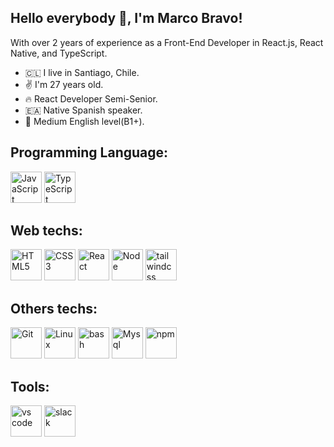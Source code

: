 ## Hello everybody 👋, I'm Marco Bravo! 

With over 2 years of experience as a Front-End Developer in React.js, React Native, and TypeScript.
- 🇨🇱 I live in Santiago, Chile.
- ✌️ I'm 27 years old.
- 🔥 React Developer Semi-Senior.
- 🇪🇦 Native Spanish speaker.
- 📘 Medium English level(B1+).

## Programming Language:
<img src='https://camo.githubusercontent.com/5a5f5779919b90579d121551d0521cda87c06534a0218a2f21883c438daf6cc1/68747470733a2f2f6564656e742e6769746875622e696f2f537570657254696e7949636f6e732f696d616765732f7376672f6a6176617363726970742e737667' alt='JavaScript' height='50'> <img src='https://camo.githubusercontent.com/1619d648887039b5425c9c2675fc11155a7acb4d68f5789fcbb645eae1f1ed17/68747470733a2f2f6564656e742e6769746875622e696f2f537570657254696e7949636f6e732f696d616765732f7376672f747970657363726970742e737667' alt='TypeScript' height='50'>

## Web techs:
<img src='https://camo.githubusercontent.com/6b8a65d4889db7ba2a2a0bae9f570c202cc386d37e218b22b9055531833bf4e6/68747470733a2f2f6564656e742e6769746875622e696f2f537570657254696e7949636f6e732f696d616765732f7376672f68746d6c352e737667' alt='HTML5' height='50'> <img src='https://camo.githubusercontent.com/0c8bcc2a2681603f64cac3ee4b1ddd27d0e88ca691674cfeff51207537aa121a/68747470733a2f2f6564656e742e6769746875622e696f2f537570657254696e7949636f6e732f696d616765732f7376672f637373332e737667' alt='CSS3' height='50'> <img src='https://camo.githubusercontent.com/d91962979dcb1c481e5cb2134d531bdef6ed6d1c4de6ea261b0fab6cc816635b/68747470733a2f2f6564656e742e6769746875622e696f2f537570657254696e7949636f6e732f696d616765732f7376672f72656163742e737667' alt='React' height='50'>
<img src='https://camo.githubusercontent.com/b55d86aca46b3b04ce4c80da1ac48397df084dd546fd71b81f4043cddb652f31/68747470733a2f2f6564656e742e6769746875622e696f2f537570657254696e7949636f6e732f696d616765732f7376672f6e6f64656a732e737667' alt='Node' height='50'> <img src='https://camo.githubusercontent.com/f36990f11f932129fd60e5d06de1d4340057f62caddd151453609d6ad28b069f/68747470733a2f2f6564656e742e6769746875622e696f2f537570657254696e7949636f6e732f696d616765732f7376672f7461696c77696e644373732e737667' alt='tailwindcss' height='50'>

## Others techs:
<img src='https://camo.githubusercontent.com/b25933b06fb0f27c1e2c7932b61b2446f400197cb87a18003510a1b5cb6075f6/68747470733a2f2f6564656e742e6769746875622e696f2f537570657254696e7949636f6e732f696d616765732f7376672f6769742e737667' alt='Git' height='50'>  <img src='https://camo.githubusercontent.com/4b47e99806a39fcd5bba91cdb3782e1a1fb6ae0e423bb30ee89b34b8f0e25136/68747470733a2f2f6564656e742e6769746875622e696f2f537570657254696e7949636f6e732f696d616765732f7376672f6c696e75782e737667' alt='Linux' height='50'> <img src='https://camo.githubusercontent.com/a94ecd90a2d412db0919dcbc7c29eaccea7c95d6000fb25cd767805e91da291c/68747470733a2f2f6564656e742e6769746875622e696f2f537570657254696e7949636f6e732f696d616765732f7376672f626173682e737667' alt='bash' height='50'>
<img src='https://camo.githubusercontent.com/dc48b5787fe3c900b2fc7b9e4f957cd10afaac2dbee19a7a59fc98825a855fb0/68747470733a2f2f6564656e742e6769746875622e696f2f537570657254696e7949636f6e732f696d616765732f7376672f6d7973716c2e737667' alt='Mysql' height='50'> 
<img src='https://camo.githubusercontent.com/ba7a880302e1d92e592d1bff7baa6a647d652a955941d752d862a64f7d93da81/68747470733a2f2f6564656e742e6769746875622e696f2f537570657254696e7949636f6e732f696d616765732f7376672f6e706d2e737667' alt='npm' height='50'>
## Tools:
<img src='https://camo.githubusercontent.com/fa0dd563b2bb495c7c89c328d1c25abdf14984fe8bc87dc97e1b78ff4e5d3639/68747470733a2f2f6564656e742e6769746875622e696f2f537570657254696e7949636f6e732f696d616765732f7376672f76697375616c73747564696f636f64652e737667' alt='vs code' height='50'> <img src='https://camo.githubusercontent.com/d0f7b62592d7ca5e3332ae18325d003c3f9bbb7c788e742dbc7be88a4d3c0d1d/68747470733a2f2f6564656e742e6769746875622e696f2f537570657254696e7949636f6e732f696d616765732f7376672f736c61636b2e737667' alt='slack' height='50'>
